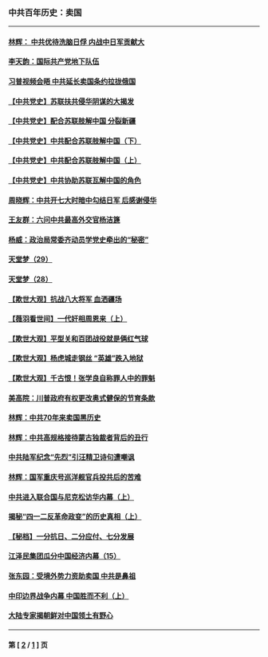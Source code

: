 ### 中共百年历史：卖国
---
#### [林辉： 中共优待洗脑日俘 内战中日军贡献大](../../pages/nf1176117/n13624644.md?01010430) 
#### [李天韵：国际共产党地下队伍](../../pages/nf1176117/n13611808.md?01010430) 
#### [习普视频会晤 中共延长卖国条约拉拢俄国](../../pages/nf1176117/n13060971.md?01010430) 
#### [【中共党史】苏联扶共侵华阴谋的大揭发](../../pages/nf1176117/n13056050.md?01010430) 
#### [【中共党史】配合苏联肢解中国 分裂新疆](../../pages/nf1176117/n13040700.md?01010430) 
#### [【中共党史】中共配合苏联肢解中国（下）](../../pages/nf1176117/n13035660.md?01010430) 
#### [【中共党史】中共配合苏联肢解中国（上）](../../pages/nf1176117/n13030262.md?01010430) 
#### [【中共党史】中共协助苏联瓦解中国的角色](../../pages/nf1176117/n13018109.md?01010430) 
#### [周晓辉：中共开七大时暗中勾结日军 后感谢侵华](../../pages/nf1176117/n12921960.md?01010430) 
#### [王友群：六问中共最高外交官杨洁篪](../../pages/nf1176117/n12836495.md?01010430) 
#### [杨威：政治局常委齐动员学党史牵出的“秘密”](../../pages/nf1176117/n12764642.md?01010430) 
#### [天堂梦（29）](../../pages/nf1176117/n12408465.md?01010430) 
#### [天堂梦（28）](../../pages/nf1176117/n12408309.md?01010430) 
#### [【欺世大观】抗战八大将军 血洒疆场](../../pages/nf1176117/n12357044.md?01010430) 
#### [【薇羽看世间】一代奸相周恩来（上）](../../pages/nf1176117/n12401109.md?01010430) 
#### [【欺世大观】平型关和百团战役就是俩红气球](../../pages/nf1176117/n12359157.md?01010430) 
#### [【欺世大观】杨虎城走钢丝 “英雄”跌入地狱](../../pages/nf1176117/n12358840.md?01010430) 
#### [【欺世大观】千古恨！张学良自称罪人中的罪魁](../../pages/nf1176117/n12358629.md?01010430) 
#### [美高院：川普政府有权更改奥式健保的节育条款](../../pages/nf1176117/n12242171.md?01010430) 
#### [林辉：中共70年来卖国黑历史](../../pages/nf1176117/n11552181.md?01010430) 
#### [林辉：中共高规格接待蒙古独裁者背后的丑行](../../pages/nf1176117/n11225005.md?01010430) 
#### [中共陆军纪念“先烈”引汪精卫诗句遭嘲讽](../../pages/nf1176117/n11153345.md?01010430) 
#### [林辉：国军重庆号巡洋舰官兵投共后的苦难](../../pages/nf1176117/n10997801.md?01010430) 
#### [中共进入联合国与尼克松访华内幕（上）](../../pages/nf1176117/n10138788.md?01010430) 
#### [揭秘“四一二反革命政变”的历史真相（上）](../../pages/nf1176117/n9996650.md?01010430) 
#### [【秘档】一分抗日、二分应付、七分发展](../../pages/nf1176117/n9331484.md?01010430) 
#### [江泽民集团瓜分中国经济内幕（15）](../../pages/nf1176117/n9268584.md?01010430) 
#### [张东园：受境外势力资助卖国 中共是鼻祖](../../pages/nf1176117/n9272480.md?01010430) 
#### [中印边界战争内幕 中国胜而不利（上）](../../pages/nf1176117/n9252458.md?01010430) 
#### [大陆专家揭朝鲜对中国领土有野心](../../pages/nf1176117/n9074056.md?01010430) 

---
#### 第 [ [2](./2.md?01010430) / [1](./1.md?01010430) ] 页
